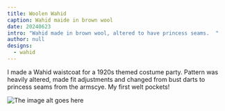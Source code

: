 ```yaml
---
title: Woolen Wahid
caption: Wahid maide in brown wool
date: 20240623
intro: "Wahid made in brown wool, altered to have princess seams.  "
author: null
designs:
  - wahid
---
```


I made a Wahid waistcoat for a 1920s themed costume party.  Pattern was heavily altered, made fit adjustments and changed from bust darts to princess seams from the armscye.
My first welt pockets!

![The image alt goes here](https://imagedelivery.net/ouSuR9yY1bHt-fuAokSA5Q/showcase-woolen-wahid-1/public "The image caption/title goes here")
